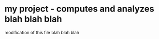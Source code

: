 my project - computes and analyzes blah blah blah
==================================================
 modification of this file blah blah blah

